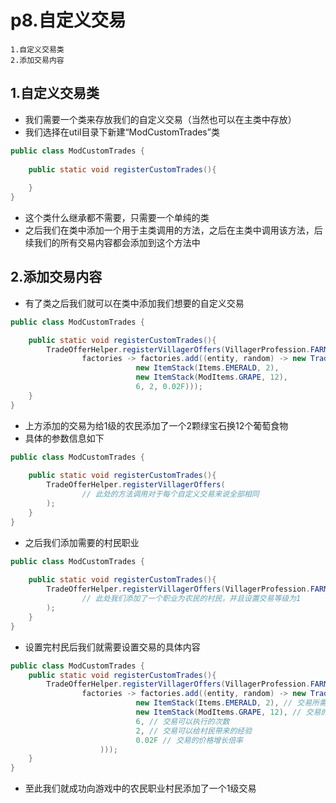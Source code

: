 # p8.自定义交易

    1.自定义交易类
    2.添加交易内容

## 1.自定义交易类
- 我们需要一个类来存放我们的自定义交易（当然也可以在主类中存放）
- 我们选择在util目录下新建“ModCustomTrades”类
```java
public class ModCustomTrades {
    
    public static void registerCustomTrades(){
        
    }
}
```
- 这个类什么继承都不需要，只需要一个单纯的类
- 之后我们在类中添加一个用于主类调用的方法，之后在主类中调用该方法，后续我们的所有交易内容都会添加到这个方法中


## 2.添加交易内容
- 有了类之后我们就可以在类中添加我们想要的自定义交易
```java
public class ModCustomTrades {

    public static void registerCustomTrades(){
        TradeOfferHelper.registerVillagerOffers(VillagerProfession.FARMER, 1,
                factories -> factories.add((entity, random) -> new TradeOffer(
                            new ItemStack(Items.EMERALD, 2),
                            new ItemStack(ModItems.GRAPE, 12),
                            6, 2, 0.02F)));
    }
}
```
- 上方添加的交易为给1级的农民添加了一个2颗绿宝石换12个葡萄食物
- 具体的参数信息如下
```java
public class ModCustomTrades {
    
    public static void registerCustomTrades(){
        TradeOfferHelper.registerVillagerOffers(
                // 此处的方法调用对于每个自定义交易来说全部相同
        );
    }
}
```
- 之后我们添加需要的村民职业
```java
public class ModCustomTrades {
    
    public static void registerCustomTrades(){
        TradeOfferHelper.registerVillagerOffers(VillagerProfession.FARMER, 1
                // 此处我们添加了一个职业为农民的村民，并且设置交易等级为1
        );
    }
}
```
- 设置完村民后我们就需要设置交易的具体内容
```java
public class ModCustomTrades {
    public static void registerCustomTrades(){
        TradeOfferHelper.registerVillagerOffers(VillagerProfession.FARMER, 1,
                factories -> factories.add((entity, random) -> new TradeOffer( // 交易需要修改的内容该行开始
                            new ItemStack(Items.EMERALD, 2), // 交易所需要的购买物品
                            new ItemStack(ModItems.GRAPE, 12), // 交易的出售物品
                            6, // 交易可以执行的次数
                            2, // 交易可以给村民带来的经验
                            0.02F // 交易的价格增长倍率
                    )));
    }
}
```
- 至此我们就成功向游戏中的农民职业村民添加了一个1级交易
